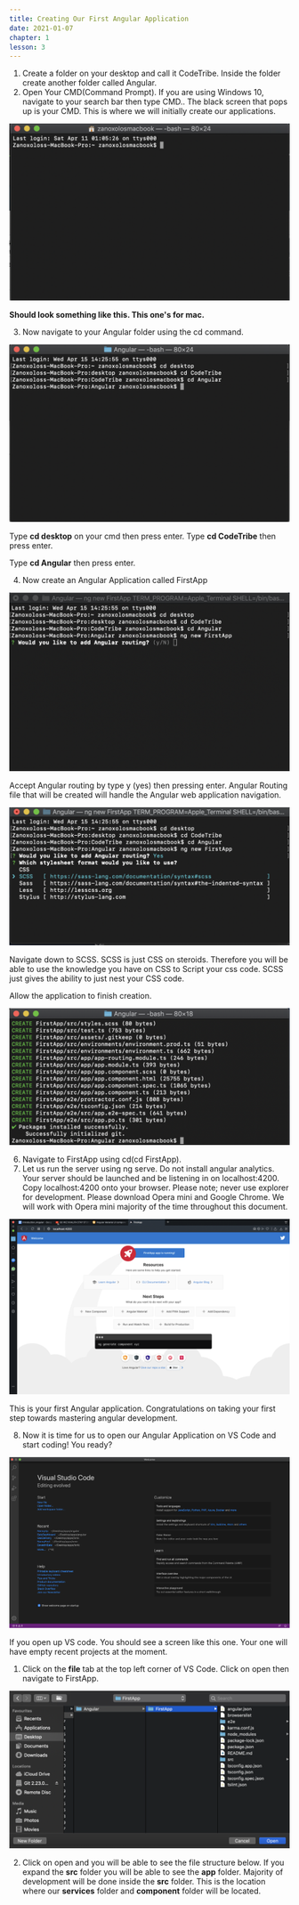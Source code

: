 ```yaml
---
title: Creating Our First Angular Application
date: 2021-01-07
chapter: 1
lesson: 3
---
```


1. Create a folder on your desktop and call it CodeTribe. Inside the folder create another folder called Angular.
2. Open Your CMD(Command Prompt). If you are using Windows  10, navigate to your search bar then type CMD.. The black screen that pops up is your CMD. This is where we will initially create our applications.

![terminal](images/creating-first-angular-app/terminal.png)

**Should look something like this. This one's for mac.**

3. Now navigate to your Angular folder using the cd command.

![terminal-2](images/creating-first-angular-app/terminal-2.png)

Type **cd desktop** on your cmd then press enter. Type **cd CodeTribe** then press enter. 

Type **cd Angular** then press enter.

4. Now create an Angular Application called FirstApp

![add-angular-routing](images/creating-first-angular-app/add-angular-routing.png)

Accept Angular routing by type y (yes) then pressing enter. Angular Routing file that will be created will handle the Angular web application navigation.

![scss-terminal](images/creating-first-angular-app/scss-terminal.png)

Navigate down to SCSS. SCSS is just CSS on steroids. Therefore you will be able to use the knowledge you have on CSS to Script your css code. SCSS just gives the ability to just nest your CSS code. 

Allow the application to finish creation.

![initialized-angular](images/creating-first-angular-app/initialized-angular.png)

6. Navigate to FirstApp using cd(cd FirstApp).
7. Let us run the server using ng serve. Do not install angular analytics. Your server should be launched and be listening in on localhost:4200. Copy localhost:4200 onto your browser. Please note; never use explorer for development. Please download Opera mini and Google Chrome. We will work with Opera mini majority of the time throughout this document.

![angular-first-page](images/creating-first-angular-app/angular-first-page.png)

This is your first Angular application. Congratulations on taking your first step towards mastering angular development.

8. Now it is time for us to open our Angular Application on VS Code and start coding! You ready? 

![visual-studio](images/creating-first-angular-app/visual-studio.png)

If you open up VS code. You should see a screen like this one. Your one will have empty recent projects at the moment. 

1. Click on the **file** tab at the top left corner of VS Code. Click on open then navigate to FirstApp.

![file-system](images/creating-first-angular-app/file-system.png)

2. Click on open and you will be able to see the file structure below. If you expand the **src** folder you will be able to see the **app** folder. Majority of development will be done inside the **src** folder. This is the location where our **services** folder and **component** folder will be located.

